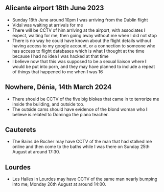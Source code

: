 ## Alicante airport 18th June 2023

- Sunday 18th June around 10pm I was arriving from the Dublin flight
- Vidal was waiting at arrivals for me
- There will be CCTV of him arriving at the airport, with associates I expect, waiting for me, then going away without me when I did not stop
- There is no way he could have known about the flight details without having access to my google account, or a connection to someone who has access to flight databases which is what I thought at the time because I had no idea I was hacked at that time
- I believe now that this was supposed to be a sexual liaison where I would be put into porn, and they may have planned to include a repeat of things that happened to me when I was 16

## Nowhere, Dénia, 14th March 2024

- There should be CCTV of the five big blokes that came in to terrorize me inside the building, and outside too.
- The outside cams should have evidence of the blond woman who I believe is related to Domingo the piano teacher.

## Cauterets

- The Bains de Rocher may have CCTV of the man that had stalked me online and then come to the baths while I was there on Sunday 25th August at around 17:30.

## Lourdes

- Les Halles in Lourdes may have CCTV of the same man nearly bumping into me; Monday 26th August at around 14:00.
